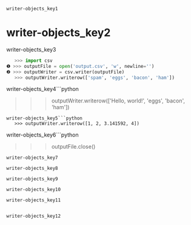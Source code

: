 ```ngMeta
writer-objects_key1
```
# writer-objects_key2
writer-objects_key3

```python
   >>> import csv
❶ >>> outputFile = open('output.csv', 'w', newline='')
❷ >>> outputWriter = csv.writer(outputFile)
   >>> outputWriter.writerow(['spam', 'eggs', 'bacon', 'ham'])
```
writer-objects_key4```python
   >>> outputWriter.writerow(['Hello, world!', 'eggs', 'bacon', 'ham'])
```
writer-objects_key5```python
   >>> outputWriter.writerow([1, 2, 3.141592, 4])
```
writer-objects_key6```python
   >>> outputFile.close()
```
writer-objects_key7

writer-objects_key8

writer-objects_key9

writer-objects_key10

writer-objects_key11


writer-objects_key12

